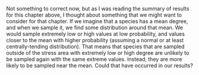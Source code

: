 Not something to correct now, but as I was reading the summary of results for this chapter above, I thought about something that we might want to consider for that chapter. If we imagine that a species has a mean degree, and when we sample it, we find some distribution around that mean. We would sample extremely low or high values at low probability, and values closer to the mean with higher probability (assuming a normal or at least centrally-tending distribution). That means that species that are sampled outside of the stress area with extremely low or high degree are unlikely to be sampled again with the same extreme values. Instead, they are more likely to be sampled near the mean. Could that have occurred in our results? 